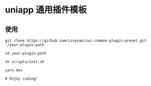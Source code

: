 # uniapp 通用插件模板

## 使用


```
git clone https://github.com/zivyuan/zui-common-plugin-preset.git ./your-plugin-path

cd your-plugin-path

sh scripts/init.sh

yarn dev

# Enjoy coding!

```